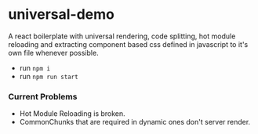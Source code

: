 # universal-demo

A react boilerplate with universal rendering, code splitting, hot module reloading and extracting component based css defined in javascript to it's own file whenever possible.

- run `npm i`
- run `npm run start`

### Current Problems

- Hot Module Reloading is broken.
- CommonChunks that are required in dynamic ones don't server render.